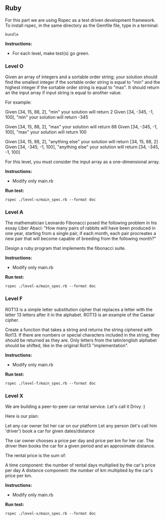 ## Ruby

For this part we are using Rspec as a test driven development framework.
To install rspec, in the same directory as the Gemfile file, type in a terminal:

`bundle`

**Instructions:** 
* For each level, make test(s) go green. 

### Level O
Given an array of integers and a sortable order string; your solution should find the smallest integer if the sortable order string is equal to "min" and the highest integer if the sortable order string is equal to "max". It should return an the input array if input string is equal to another value. 

For example:

Given [34, 15, 88, 2], "min" your solution will return 2
Given [34, -345, -1, 100], "min" your solution will return -345

Given [34, 15, 88, 2], "max" your solution will return 88
Given [34, -345, -1, 100], "max" your solution will return 100

Given [34, 15, 88, 2], "anything else" your solution will return [34, 15, 88, 2]
Given [34, -345, -1, 100], "anything else" your solution will return [34, -345, -1, 100]

For this level, you must consider the input array as a one-dimensional array.

**Instructions:** 
* Modify only main.rb

**Run test:**

``rspec ./level-o/main_spec.rb --format doc``

### Level A
The mathematician Leonardo Fibonacci posed the following problem in his essay Liber Abaci: 
"How many pairs of rabbits will have been produced in one year, starting from a single pair, if each month, each pair procreates a new pair that will become capable of breeding from the following month?"

Design a ruby program that implements the fibonacci suite.

**Instructions:** 
* Modify only main.rb

**Run test:**

``rspec ./level-a/main_spec.rb --format doc``

### Level F
ROT13 is a simple letter substitution cipher that replaces a letter with the letter 13 letters after it in the alphabet. ROT13 is an example of the Caesar cipher.

Create a function that takes a string and returns the string ciphered with Rot13. If there are numbers or special characters included in the string, they should be returned as they are. Only letters from the latin/english alphabet should be shifted, like in the original Rot13 "implementation".

**Instructions:** 
* Modify only main.rb

**Run test:**

``rspec ./level-f/main_spec.rb --format doc``

### Level X
We are building a peer-to-peer car rental service. Let's call it Drivy :)

Here is our plan:

Let any car owner list her car on our platform
Let any person (let's call him 'driver') book a car for given dates/distance

The car owner chooses a price per day and price per km for her car. The driver then books the car for a given period and an approximate distance.

The rental price is the sum of:

A time component: the number of rental days multiplied by the car's price per day
A distance component: the number of km multiplied by the car's price per km.

**Instructions:** 
* Modify only main.rb

**Run test:**

``rspec ./level-x/main_spec.rb --format doc``